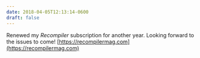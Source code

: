```yaml
---
date: 2018-04-05T12:13:14-0600
draft: false
---
```


Renewed my _Recompiler_ subscription for another year. Looking forward to the issues to come! [https://recompilermag.com](https://recompilermag.com)

